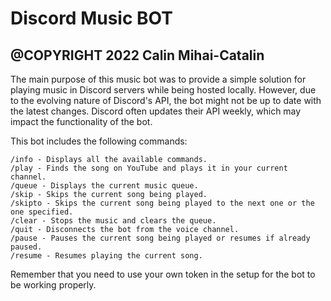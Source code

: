 # Discord Music BOT

@COPYRIGHT 2022 Calin Mihai-Catalin
--------------------------------------------------------------------------------

The main purpose of this music bot was to provide a simple solution for playing music in Discord servers while being hosted locally. 
However, due to the evolving nature of Discord's API, the bot might not be up to date with the latest changes. Discord often updates their API weekly, which may impact the functionality of the bot.

This bot includes the following commands:

    /info - Displays all the available commands.
    /play - Finds the song on YouTube and plays it in your current channel.
    /queue - Displays the current music queue.
    /skip - Skips the current song being played.
    /skipto - Skips the current song being played to the next one or the one specified.
    /clear - Stops the music and clears the queue.
    /quit - Disconnects the bot from the voice channel.
    /pause - Pauses the current song being played or resumes if already paused.
    /resume - Resumes playing the current song.

Remember that you need to use your own token in the setup for the bot to be working properly.
